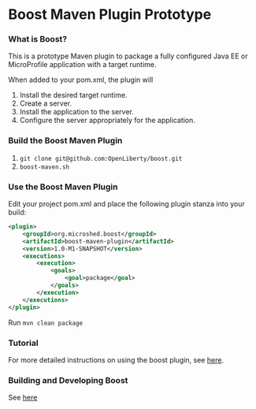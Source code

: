 # Boost Maven Plugin Prototype

### What is Boost?

This is a prototype Maven plugin to package a fully configured Java EE or MicroProfile application with a target runtime.

When added to your pom.xml, the plugin will

1. Install the desired target runtime.
2. Create a server.
3. Install the application to the server.
4. Configure the server appropriately for the application.

### Build the Boost Maven Plugin

1. `git clone git@github.com:OpenLiberty/boost.git`
2. `boost-maven.sh`

### Use the Boost Maven Plugin

Edit your project pom.xml and place the following plugin stanza into your build:
```xml
<plugin>
	<groupId>org.microshed.boost</groupId>
	<artifactId>boost-maven-plugin</artifactId>
	<version>1.0-M1-SNAPSHOT</version>
	<executions>
		<execution>
			<goals>
				<goal>package</goal>
			</goals>
		</execution>
	</executions>
</plugin>
 ```

 Run `mvn clean package`

### Tutorial

For more detailed instructions on using the boost plugin, see [here](https://github.com/OpenLiberty/boost/wiki/Boosted-MicroProfile-Rest-Client-sample-app).

### Building and Developing Boost

See [here](https://github.com/OpenLiberty/boost/wiki/Home) 
